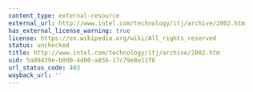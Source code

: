 ```yaml
---
content_type: external-resource
external_url: http://www.intel.com/technology/itj/archive/2002.htm
has_external_license_warning: true
license: https://en.wikipedia.org/wiki/All_rights_reserved
status: unchecked
title: http://www.intel.com/technology/itj/archive/2002.htm
uid: 5a89439e-b0d0-4d00-a85b-17c79e8e11f8
url_status_code: 403
wayback_url: ''
---
```

